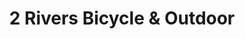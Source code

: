 ---
title: "2 Rivers Bicycle & Outdoor"
url: /fort-atkinson/2-rivers-bicycle-and-outdoor/
shop: bicycle
---